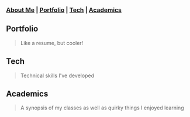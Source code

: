 ### [About Me](https://lachlanstewart.github.io/About-Me/)    |   [Portfolio](https://lachlanstewart.github.io/Portfolio/)    |   [Tech](https://lachlanstewart.github.io/Tech/)  |   [Academics](https://lachlanstewart.github.io/Academics/)













## Portfolio
> Like a resume, but cooler!

## Tech 
> Technical skills I've developed

## Academics
> A synopsis of my classes as well as quirky things I enjoyed learning 

